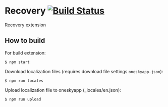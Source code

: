 # Recovery [![Build Status](https://travis-ci.org/AdguardTeam/Recovery.svg?branch=master)](https://travis-ci.org/AdguardTeam/Recovery)

Recovery extension

## How to build

For build extension:

    $ npm start

Download localization files (requires download file settings `oneskyapp.json`):

    $ npm run locales

Upload localization file to oneskyapp (_locales/en.json):

    $ npm run upload
